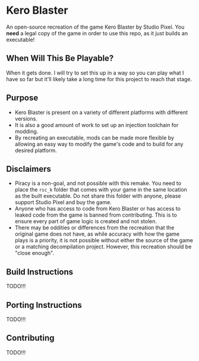 # Kero Blaster
An open-source recreation of the game Kero Blaster by Studio Pixel. You **need** a legal copy of the game in order to use this repo, as it just builds an executable!

## When Will This Be Playable?
When it gets done. I will try to set this up in a way so you can play what I have so far but it'll likely take a long time for this project to reach that stage.

## Purpose
* Kero Blaster is present on a variety of different platforms with different versions.
* It is also a good amount of work to set up an injection toolchain for modding.
* By recreating an executable, mods can be made more flexible by allowing an easy way to modify the game's code and to build for any desired platform.

## Disclaimers
* Piracy is a non-goal, and not possible with this remake. You need to place the `rsc_k` folder that comes with your game in the same location as the built executable. Do not share this folder with anyone, please support Studio Pixel and buy the game.
* Anyone who has access to code from Kero Blaster or has access to leaked code from the game is banned from contributing. This is to ensure every part of game logic is created and not stolen.
* There may be oddities or differences from the recreation that the original game does not have, as while accuracy with how the game plays is a priority, it is not possible without either the source of the game or a matching decompilation project. However, this recreation should be "close enough".

## Build Instructions
TODO!!!

## Porting Instructions
TODO!!!

## Contributing
TODO!!!
